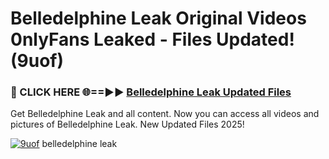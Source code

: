 # Belledelphine Leak Original Videos 0nlyFans Leaked - Files Updated! (9uof)

<h3>🔴 CLICK HERE 🌐==►► <a href="https://tinyurl.com/x26r9saj" rel="nofollow">Belledelphine Leak Updated Files</a></h3>

Get Belledelphine Leak and all content. Now you can access all videos and pictures of Belledelphine Leak. New Updated Files 2025!

[![9uof](https://i.imgur.com/LkgZPqh.gif)](https://tinyurl.com/x26r9saj)
belledelphine leak